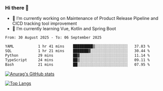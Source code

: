 ### Hi there 👋

- 🔭 I’m currently working on Maintenance of Product Release Pipeline and CICD tracking tool improvement
- 🌱 I’m currently learning Vue, Kotlin and Spring Boot

<!--START_SECTION:waka-->

```txt
From: 30 August 2025 - To: 06 September 2025

YAML           1 hr 41 mins    █████████▒░░░░░░░░░░░░░░░   37.83 %
SQL            1 hr 21 mins    ███████▓░░░░░░░░░░░░░░░░░   30.44 %
Python         29 mins         ██▓░░░░░░░░░░░░░░░░░░░░░░   11.14 %
TypeScript     24 mins         ██▒░░░░░░░░░░░░░░░░░░░░░░   09.11 %
Bash           21 mins         ██░░░░░░░░░░░░░░░░░░░░░░░   07.95 %
```

<!--END_SECTION:waka-->

[![Anurag's GitHub stats](https://github-readme-stats.vercel.app/api?username=yunhao981&show_icons=true&theme=solarized-dark)](https://github.com/anuraghazra/github-readme-stats)

[![Top Langs](https://github-readme-stats.vercel.app/api/top-langs/?username=yunhao981&theme=solarized-dark&layout=compact)](https://github.com/anuraghazra/github-readme-stats)

<!--
**yunhao981/yunhao981** is a ✨ _special_ ✨ repository because its `README.md` (this file) appears on your GitHub profile.

Here are some ideas to get you started:

- 🔭 I’m currently working on Maintenance of Release Pipeline and CICD tracking tool improvement
- 🌱 I’m currently learning Vue, Kotlin and Spring Boot
- 👯 I’m looking to collaborate on ...
- 🤔 I’m looking for help with ...
- 💬 Ask me about ...
- 📫 How to reach me: ...
- 😄 Pronouns: ...
- ⚡ Fun fact: ...
-->


